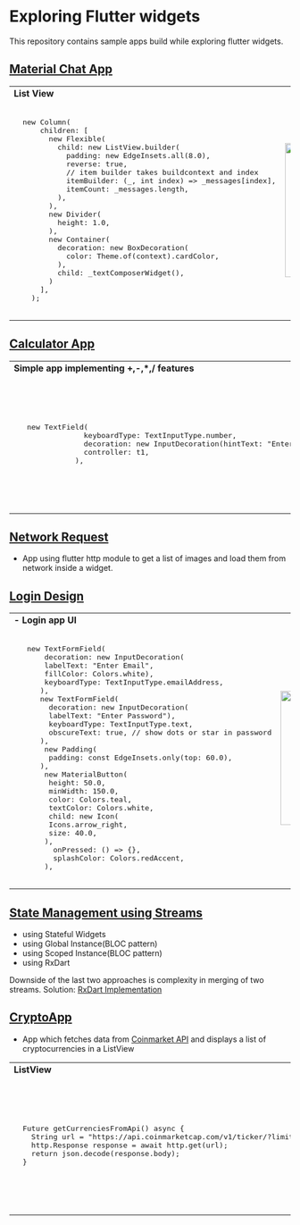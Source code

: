 # Exploring Flutter widgets

This repository contains sample apps build while exploring flutter widgets.

## [Material Chat App](https://github.com/chauhan-abhi/flutter_starter_experiments/tree/master/material_chat)

<table>
  <tr><td> <b>List View</b> </td></tr>
  <tr>
<td>
  <pre> 
  new Column(
      children: <Widget>[
        new Flexible(
          child: new ListView.builder(
            padding: new EdgeInsets.all(8.0),
            reverse: true,
            // item builder takes buildcontext and index
            itemBuilder: (_, int index) => _messages[index],
            itemCount: _messages.length,
          ),
        ),
        new Divider(
          height: 1.0,
        ),
        new Container(
          decoration: new BoxDecoration(
            color: Theme.of(context).cardColor,
          ),
          child: _textComposerWidget(),
        )
      ],
    );
        </pre>
</td>
<td>
  <img src = "https://github.com/chauhan-abhi/flutter_starter_experiments/blob/master/screenshots/Screenshot_20190901_123813_com.example.material_chat.jpg" width = 240>
</td>
</tr>
  </table>

## [Calculator App](https://github.com/chauhan-abhi/flutter_starter_experiments/tree/master/calculatorapp)

<table>
  <tr><td> <b>Simple app implementing +,-,*,/ features</b> </td></tr>
  <tr>
<td>
  <pre> 
   new TextField(
                keyboardType: TextInputType.number,
                decoration: new InputDecoration(hintText: "Enter Number 1"),
                controller: t1,
              ),
        </pre>
</td>
<td>
  <img src = "https://github.com/chauhan-abhi/flutter_starter_experiments/blob/master/screenshots/Screenshot_20190908_184414_com.example.calculatorapp.jpg" width = 240>
</td>
</tr>
  </table>
  
  

## [Network Request](https://github.com/chauhan-abhi/flutter_starter_experiments/tree/master/http_requests_flutter)
- App using flutter http module to get a list of images and load them from network inside a widget.

## [Login Design](https://github.com/chauhan-abhi/flutter_starter_experiments/tree/master/login_app_flutter)
<table>
  <tr><td> <b>- Login app UI</b> </td></tr>
  <tr>
<td>
  <pre> 
   new TextFormField(
       decoration: new InputDecoration(
       labelText: "Enter Email",
       fillColor: Colors.white),
       keyboardType: TextInputType.emailAddress,
      ),
      new TextFormField(
        decoration: new InputDecoration(
        labelText: "Enter Password"),
        keyboardType: TextInputType.text,
        obscureText: true, // show dots or star in password
      ),
       new Padding(
        padding: const EdgeInsets.only(top: 60.0),
      ),
       new MaterialButton(
        height: 50.0,
        minWidth: 150.0,
        color: Colors.teal,
        textColor: Colors.white,
        child: new Icon(
        Icons.arrow_right,
        size: 40.0,
       ),
         onPressed: () => {},
         splashColor: Colors.redAccent,
       ),
        </pre>
</td>
<td>
  <img src = "https://github.com/chauhan-abhi/flutter_starter_experiments/blob/master/screenshots/Screenshot_20190908_184550_com.abhiandroid.loginflutterapp.jpg" width = 240>
</td>
</tr>
  </table>

## [State Management using Streams](https://github.com/chauhan-abhi/flutter_starter_experiments/tree/master/login_stateful)
  - using Stateful Widgets
  - using Global Instance(BLOC pattern) 
  - using Scoped Instance(BLOC pattern)
  - using RxDart
  
  Downside of the last two approaches is complexity in merging of two streams.
  Solution: [RxDart Implementation](https://github.com/chauhan-abhi/flutter_starter_experiments/tree/master/rxdart_login)
  
## [CryptoApp](https://github.com/chauhan-abhi/flutter_starter_experiments/tree/master/crypto_app)
  - App which fetches data from [Coinmarket API](https://coinmarketcap.com/api/) and displays a list of cryptocurrencies in a   ListView
  
  <table>
  <tr><td> <b>ListView</b> </td></tr>
  <tr>
<td>
  <pre> 
  Future<List> getCurrenciesFromApi() async {
    String url = "https://api.coinmarketcap.com/v1/ticker/?limit=50";
    http.Response response = await http.get(url);
    return json.decode(response.body);
  }
        </pre>
</td>
<td>
  <img src = "https://github.com/chauhan-abhi/flutter_starter_experiments/blob/master/screenshots/Screenshot_20190908_190438_com.example.crypto_app.jpg" width = 240>
</td>
</tr>
  </table>
  
 
